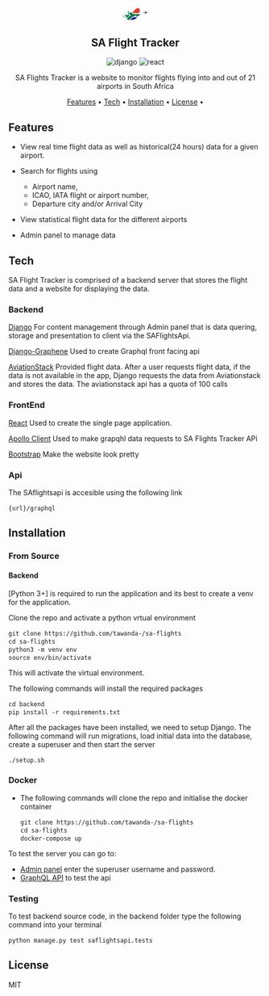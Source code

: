 <p align="center">
	<img src="https://github.com/tawanda-/sa-flights/blob/master/frontend/src/logo.svg" alt="logo" width=10%/>
	<h2 align="center">SA Flight Tracker</h2>
</p>

<p align="center">
	<img src="https://img.shields.io/badge/django-v3.2.12+-green" alt="django" />
	<img src="https://img.shields.io/badge/react-v17.0.2+-blue.svg" alt="react" />
</p>

<p align="center">
	SA Flights Tracker is a website to monitor flights flying into and out of 21 airports in South Africa
</p>

<p align="center">
	<a href="#features">Features</a> •
	<a href="#tech">Tech</a> •
	<a href="#installation">Installation</a> •
	<a href="#license">License</a> •
</p>

## Features

- View real time flight data as well as historical(24 hours) data for a given airport.

- Search for flights using 

  - Airport name,
  - ICAO, IATA flight or airport number,
  - Departure city and/or Arrival City

- View statistical flight data for the different airports

- Admin panel to manage data

## Tech

SA Flight Tracker is comprised of a backend server that stores the flight data and a website for displaying the data.

### Backend

[Django](https://www.djangoproject.com/) For content management through Admin panel that is data quering, storage and presentation to client via the SAFlightsApi.

[Django-Graphene](https://docs.graphene-python.org/projects/django/en/latest/) Used to create Graphql front facing api

[AviationStack](https://aviationstack.com/) Provided flight data. After a user requests flight data, if the data is not available in the app, Django requests the data from Aviationstack and stores the data. The aviationstack api has a quota of 100 calls

### FrontEnd

[React](https://reactjs.org/) Used to create the single page application.

[Apollo Client](https://www.apollographql.com/docs/react/) Used to make grapqhl data requests to SA Flights Tracker APi

[Bootstrap](https://getbootstrap.com/) Make the website look pretty

### Api

The SAflightsapi is accesible using the following link 

```
{url}/graphql
```

## Installation


### From Source

#### Backend

[Python 3+] is required to run the application and its best to create a venv for the application.

Clone the repo and activate a python vrtual environment

```
git clone https://github.com/tawanda-/sa-flights
cd sa-flights
python3 -m venv env
source env/bin/activate
```

This will activate the virtual environment.

The following commands will install the required packages

```
cd backend
pip install -r requirements.txt 
```

After all the packages have been installed, we need to setup Django. The following command will run migrations, load initial data into the database, create a superuser and then start the server

```
./setup.sh
```

### Docker

- The following commands will clone the repo and initialise the docker container

  ```
  git clone https://github.com/tawanda-/sa-flights
  cd sa-flights
  docker-compose up
  ```

To test the server you can go to:

- [Admin panel](127.0.0.1/admin) enter the superuser username and password.
- [GraphQL API](127.0.0.1/grapqhl) to test the api

### Testing

To test backend source code, in the backend folder type the following command into your terminal

```
python manage.py test saflightsapi.tests
```

## License

MIT
